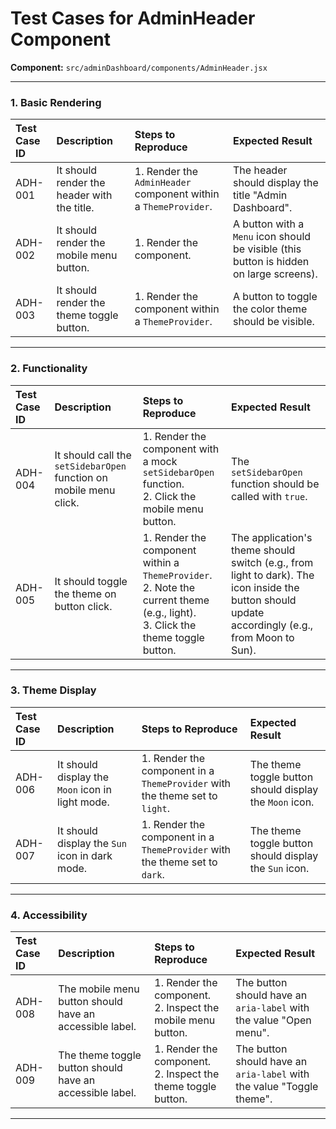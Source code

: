 
# Test Cases for AdminHeader Component

**Component:** `src/adminDashboard/components/AdminHeader.jsx`

---

### 1. Basic Rendering

| Test Case ID | Description | Steps to Reproduce | Expected Result |
| :--- | :--- | :--- | :--- |
| ADH-001 | It should render the header with the title. | 1. Render the `AdminHeader` component within a `ThemeProvider`. | The header should display the title "Admin Dashboard". |
| ADH-002 | It should render the mobile menu button. | 1. Render the component. | A button with a `Menu` icon should be visible (this button is hidden on large screens). |
| ADH-003 | It should render the theme toggle button. | 1. Render the component within a `ThemeProvider`. | A button to toggle the color theme should be visible. |

---

### 2. Functionality

| Test Case ID | Description | Steps to Reproduce | Expected Result |
| :--- | :--- | :--- | :--- |
| ADH-004 | It should call the `setSidebarOpen` function on mobile menu click. | 1. Render the component with a mock `setSidebarOpen` function. <br> 2. Click the mobile menu button. | The `setSidebarOpen` function should be called with `true`. |
| ADH-005 | It should toggle the theme on button click. | 1. Render the component within a `ThemeProvider`. <br> 2. Note the current theme (e.g., light). <br> 3. Click the theme toggle button. | The application's theme should switch (e.g., from light to dark). The icon inside the button should update accordingly (e.g., from Moon to Sun). |

---

### 3. Theme Display

| Test Case ID | Description | Steps to Reproduce | Expected Result |
| :--- | :--- | :--- | :--- |
| ADH-006 | It should display the `Moon` icon in light mode. | 1. Render the component in a `ThemeProvider` with the theme set to `light`. | The theme toggle button should display the `Moon` icon. |
| ADH-007 | It should display the `Sun` icon in dark mode. | 1. Render the component in a `ThemeProvider` with the theme set to `dark`. | The theme toggle button should display the `Sun` icon. |

---

### 4. Accessibility

| Test Case ID | Description | Steps to Reproduce | Expected Result |
| :--- | :--- | :--- | :--- |
| ADH-008 | The mobile menu button should have an accessible label. | 1. Render the component. <br> 2. Inspect the mobile menu button. | The button should have an `aria-label` with the value "Open menu". |
| ADH-009 | The theme toggle button should have an accessible label. | 1. Render the component. <br> 2. Inspect the theme toggle button. | The button should have an `aria-label` with the value "Toggle theme". |

---

